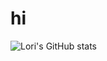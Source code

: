 # hi

![Lori's GitHub stats](https://github-readme-stats.vercel.app/api?username=segovialori&show_icons=true&theme=radical)
